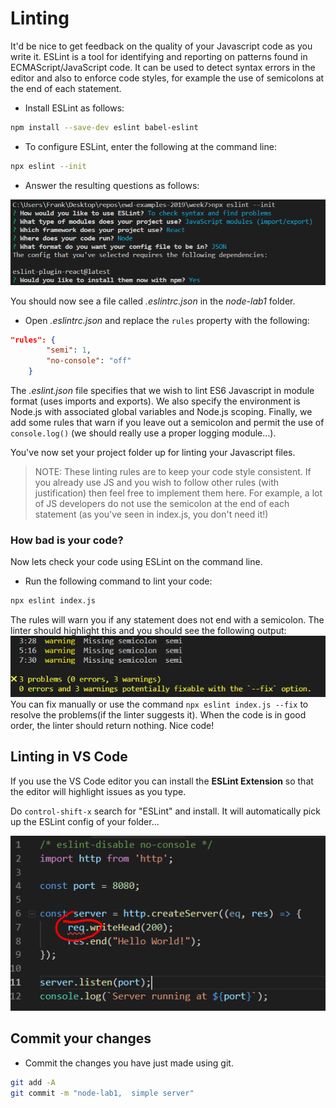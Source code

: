 # Linting
It'd be nice to get feedback on the quality of your Javascript code as you write it. ESLint is a tool for identifying and reporting on patterns found in ECMAScript/JavaScript code. It can be used to detect syntax errors in the editor and also to enforce code styles, for example the use of semicolons at the end of each statement.

- Install ESLint as follows:
~~~bash
npm install --save-dev eslint babel-eslint
~~~

- To configure ESLint, enter the following at the command line:
~~~bash
npx eslint --init
~~~

- Answer the resulting questions as follows:

![ESLint Config](./img/eslint.png)

You should now see a file called *.eslintrc.json* in the *node-lab1* folder.

- Open *.eslintrc.json* and replace the ``rules`` property with the following: 

~~~json
"rules": {
        "semi": 1,
        "no-console": "off"
    }
~~~

The *.eslint.json* file specifies that we wish to lint ES6 Javascript in module format (uses imports and exports). We also specify the environment is Node.js with associated global variables and Node.js scoping. Finally, we add some rules that warn if you leave out a semicolon and permit the use of ``console.log()`` (we should really use a proper logging module...).

You've now set your project folder up for linting your Javascript files.

> NOTE: These linting rules are to keep your code style consistent. If you already use JS and you wish to follow other rules (with justification) then feel free to implement them here. For example, a lot of JS developers do not use the semicolon at the end of each statement (as you've seen in index.js, you don't need it!)

### How bad is your code?
Now lets check your code using ESLint on the command line.

- Run the following command to lint your code:
~~~bash
npx eslint index.js
~~~
The rules will warn you if any statement does not end with a semicolon. The linter should highlight this and you should see the following output:
![Node Hello World](./img/linter.png)
You can fix manually or use the command ``npx eslint index.js --fix`` to resolve the problems(if the linter suggests it).
When the code is in good order, the linter should return nothing. Nice code!

## Linting in VS Code

If you use the VS Code editor you can install the **ESLint Extension** so that the editor will highlight issues as you type. 

Do ``control-shift-x`` search for "ESLint" and install. It will automatically pick up the ESLint config of your folder...

![ESLint in VS Code](./img/eslint2.png)

## Commit your changes
- Commit the changes you have just made using git.
~~~bash
git add -A
git commit -m "node-lab1,  simple server"
~~~
